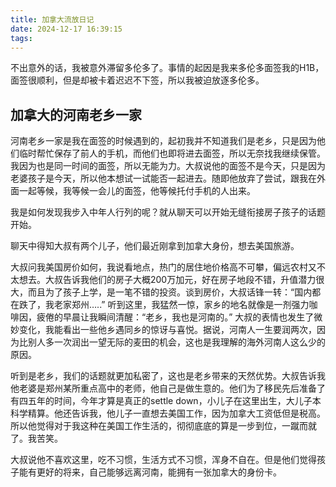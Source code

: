 ```yaml
---
title: 加拿大流放日记
date: 2024-12-17 16:39:15
tags:
---
```

不出意外的话，我被意外滞留多伦多了。事情的起因是我来多伦多面签我的H1B，面签很顺利，但是却被卡着迟迟不下签，所以我被迫放逐多伦多。

## 加拿大的河南老乡一家
河南老乡一家是我在面签的时候遇到的，起初我并不知道我们是老乡，只是因为他们临时帮忙保存了前人的手机，而他们也即将进去面签，所以无奈找我继续保管。我因为也是同一时间的面签，所以无能为力。大叔说他的面签不是今天，只是因为老婆孩子是今天，所以他本想试一试能否一起进去。随即他放弃了尝试，跟我在外面一起等候，我等候一会儿的面签，他等候托付手机的人出来。

我是如何发现我步入中年人行列的呢？就从聊天可以开始无缝衔接房子孩子的话题开始。

聊天中得知大叔有两个儿子，他们最近刚拿到加拿大身份，想去美国旅游。

大叔问我美国房价如何，我说看地点，热门的居住地价格高不可攀，偏远农村又不太想去。大叔告诉我他们的房子大概200万加元，好在房子地段不错，升值潜力很大，而且为了孩子上学，是一笔不错的投资。谈到房价，大叔话锋一转：“国内都在跌了，我老家郑州…..” 听到这里，我猛然一惊，家乡的地名就像是一剂强力咖啡因，疲倦的早晨让我瞬间清醒：“老乡，我也是河南的。” 大叔的表情也发生了微妙变化，我能看出一些他乡遇同乡的惊讶与喜悦。据说，河南人一生要润两次，因为比别人多一次润出一望无际的麦田的机会，这也是我理解的海外河南人这么少的原因。

听到是老乡，我们的话题就更加私密了，这也是老乡带来的天然优势。大叔告诉我他老婆是郑州某所重点高中的老师，他自己是做生意的。他们为了移民先后准备了有四五年的时间，今年才算是真正的settle down，小儿子在这里出生，大儿子本科学精算。他还告诉我，他儿子一直想去美国工作，因为加拿大工资低但是税高。所以他觉得对于我这种在美国工作生活的，彻彻底底的算是一步到位，一蹴而就了。我苦笑。

大叔说他不喜欢这里，吃不习惯，生活方式不习惯，浑身不自在。但是他们觉得孩子能有更好的将来，自己能够远离河南，能拥有一张加拿大的身份卡。